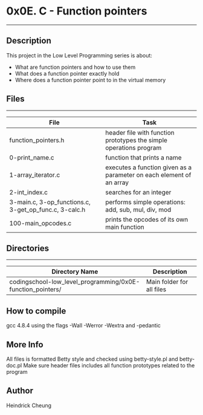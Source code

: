 # 0x0E. C - Function pointers
---
## Description

This project in the Low Level Programming series is about:
* What are function pointers and how to use them
* What does a function pointer exactly hold
* Where does a function pointer point to in the virtual memory

## Files
---
File|Task
---|---
function_pointers.h | header file with function prototypes the simple operations program
0-print_name.c | function that prints a name
1-array_iterator.c | executes a function given as a parameter on each element of an array
2-int_index.c | searches for an integer
3-main.c, 3-op_functions.c, 3-get_op_func.c, 3-calc.h | performs simple operations: add, sub, mul, div, mod
100-main_opcodes.c | prints the opcodes of its own main function

## Directories
---
Directory Name | Description
---|---
codingschool-low_level_programming/0x0E-function_pointers/ | Main folder for all files

## How to compile
gcc 4.8.4 using the flags -Wall -Werror -Wextra and -pedantic

## More Info
All files is formatted Betty style and checked using betty-style.pl and betty-doc.pl
Make sure header files includes all function prototypes related to the program

## Author
Heindrick Cheung
